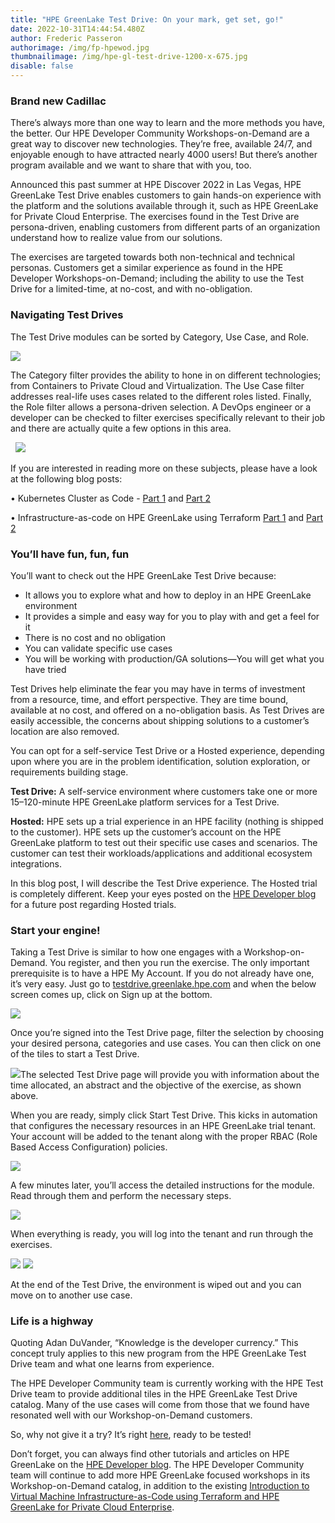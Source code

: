 ```yaml
---
title: "HPE GreenLake Test Drive: On your mark, get set, go!"
date: 2022-10-31T14:44:54.480Z
author: Frederic Passeron
authorimage: /img/fp-hpewod.jpg
thumbnailimage: /img/hpe-gl-test-drive-1200-x-675.jpg
disable: false
---
```

### Brand new Cadillac

There’s always more than one way to learn and the more methods you have, the better. Our HPE Developer Community Workshops-on-Demand are a great way to discover new technologies. They’re free, available 24/7, and enjoyable enough to have attracted nearly 4000 users! But there’s another program available and we want to share that with you, too.

Announced this past summer at HPE Discover 2022 in Las Vegas, HPE GreenLake Test Drive enables customers to gain hands-on experience with the platform and the solutions available through it, such as HPE GreenLake for Private Cloud Enterprise. The exercises found in the Test Drive are persona-driven, enabling customers from different parts of an organization understand how to realize value from our solutions. 

The exercises are targeted towards both non-technical and technical personas. Customers get a similar experience as found in the HPE Developer Workshops-on-Demand; including the ability to use the Test Drive for a limited-time, at no-cost, and with no-obligation.

### Navigating Test Drives

The Test Drive modules can be sorted by Category, Use Case, and Role.

![](/img/fred-1.png)

The Category filter provides the ability to hone in on different technologies; from Containers to Private Cloud and Virtualization. The Use Case filter addresses real-life uses cases related to the different roles listed. Finally, the Role filter allows a persona-driven selection. A DevOps engineer or a developer can be checked to filter exercises specifically relevant to their job and there are actually quite a few options in this area.

  ![](https://lh6.googleusercontent.com/rQge-Cp5qraR7J0YaZJrEzxSfVheVjDbpyFAGbzBzqQ-3xYWJEBzt0Al8vB8UFPcn_4DqLpKY0qvt8hIux3XzXf3biudOa2KD7YzW66RSr5XsmDbQlGIq0bQR7CnUtjnG0xX0EIPM3OJWGBw_rhIYxLhp2yvRrq2vEiPjrGDcGG0c21pwvs2qlB8OQ)

If you are interested in reading more on these subjects, please have a look at the following blog posts:

• Kubernetes Cluster as Code - [Part 1](https://developer.hpe.com/blog/kubernetes-clusters-as-code-part1/) and [Part 2](https://developer.hpe.com/blog/kubernetes-cluster-as-code-part-2/)

• Infrastructure-as-code on HPE GreenLake using Terraform [Part 1](https://developer.hpe.com/blog/infrastructure-as-code-on-hpe-greenlake-using-terraform/) and [Part 2](https://developer.hpe.com/blog/infrastructure-as-code-on-hpe-greenlake-using-terraform-%E2%80%93-part-2/)

### You’ll have fun, fun, fun 

You’ll want to check out the HPE GreenLake Test Drive because:

* It allows you to explore what and how to deploy in an HPE GreenLake environment
* It provides a simple and easy way for you to play with and get a feel for it
* There is no cost and no obligation
* You can validate specific use cases
* You will be working with production/GA solutions—You will get what you have tried

Test Drives help eliminate the fear you may have in terms of investment from a resource, time, and effort perspective. They are time bound, available at no cost, and offered on a no-obligation basis. As Test Drives are easily accessible, the concerns about shipping solutions to a customer’s location are also removed.

You can opt for a self-service Test Drive or a Hosted experience, depending upon where you are in the problem identification, solution exploration, or requirements building stage.

**Test Drive:** A self-service environment where customers take one or more 15–120-minute HPE GreenLake platform services for a Test Drive.

**Hosted:** HPE sets up a trial experience in an HPE facility (nothing is shipped to the customer). HPE sets up the customer’s account on the HPE GreenLake platform to test out their specific use cases and scenarios. The customer can test their workloads/applications and additional ecosystem integrations. 

In this blog post, I will describe the Test Drive experience. The Hosted trial is completely different. Keep your eyes posted on the [HPE Developer blog](https://developer.hpe.com/blog) for a future post regarding Hosted trials.

### Start your engine!

Taking a Test Drive is similar to how one engages with a Workshop-on-Demand. You register, and then you run the exercise. The only important prerequisite is to have a HPE My Account. If you do not already have one, it’s very easy. Just go to [testdrive.greenlake.hpe.com](https://testdrive.greenlake.hpe.com/) and when the below screen comes up, click on Sign up at the bottom. 

![](/img/fred-4.png)

Once you’re signed into the Test Drive page, filter the selection by choosing your desired persona, categories and use cases. You can then click on one of the tiles to start a Test Drive.

![](https://lh4.googleusercontent.com/wkKT6hPOPVXMhi12nntmqpN6psjVfwSCEJrAZiokypSJFWOxBLs-N2wHBg_q3x5cgRISl9n4UxH3eFeEd26ceil0Kuwjek5fWBTsAzBMzbzsyhfmdKRJmLLD3NIggDeRntlSt-gm3COvsy7-6ZUO0lxRMiw_R4VALtsEgibbpjU5YMNttb2KFKJUpg)The selected Test Drive page will provide you with information about the time allocated, an abstract and the objective of the exercise, as shown above.

When you are ready, simply click Start Test Drive. This kicks in automation that configures the necessary resources in an HPE GreenLake trial tenant. Your account will be added to the tenant along with the proper RBAC (Role Based Access Configuration) policies.

![](/img/fred-6.png)

A few minutes later, you’ll access the detailed instructions for the module. Read through them and perform the necessary steps.

![](https://lh4.googleusercontent.com/ZBs9wvU8qYPMNwll9Ofwopb1fcl_FbRFifYPBGLDJgRBL-IpwcSPw0vJVL1BK-TLsgJ3lGZgCbGNdTRiJYqYbLzWSvHy_JHLVbJv-ZS5NYdfAyjkvIBxMgBXSQDSBETE1Uw8GC4P2RXEQhNxXGL-xVSDBL2mhI1LbZsEBjVbJ78wNBLjw76m3t8FiQ)

When everything is ready, you will log into the tenant and run through the exercises.

![](https://lh6.googleusercontent.com/QB1__-a__DNcziWiLBD974B-COIEXWnpPG6mAS5TUTWYPkzP1sL3wI8Ea-mSx3uPxGMZlbk1zeCK3DfcfzlyTDdldzTQTJZ2xGTZa-a8tVju5yngUEOmn8YBc7Vn-Cb3gC9n-1h2hudjkdTwoSlUmgvlugCBhkMQPDAH17TW_LvGMmDzTCTMbVpPLA) ![](/img/fred-9.png)

At the end of the Test Drive, the environment is wiped out and you can move on to another use case.

### Life is a highway

Quoting Adan DuVander, “Knowledge is the developer currency.” This concept truly applies to this new program from the HPE GreenLake Test Drive team and what one learns from experience.

The HPE Developer Community team is currently working with the HPE Test Drive team to provide additional tiles in the HPE GreenLake Test Drive catalog. Many of the use cases will come from those that we found have resonated well with our Workshop-on-Demand customers.

So, why not give it a try? It’s right [here](https://testdrive.greenlake.hpe.com/), ready to be tested!

Don’t forget, you can always find other tutorials and articles on HPE GreenLake on the [HPE Developer blog](https://developer.hpe.com/blog). The HPE Developer Community team will continue to add more HPE GreenLake focused workshops in its Workshop-on-Demand catalog, in addition to the existing [Introduction to Virtual Machine Infrastructure-as-Code using Terraform and HPE GreenLake for Private Cloud Enterprise](https://developer.hpe.com/hackshack/replays/36).